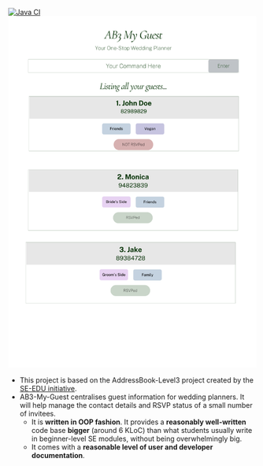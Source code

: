 [![Java CI](https://github.com/AY2425S1-CS2103T-W11-2/tp/actions/workflows/gradle.yml/badge.svg)](https://github.com/AY2425S1-CS2103T-W11-2/tp/actions/workflows/gradle.yml)
![Ui](docs/images/Ui.png)

* This project is based on the AddressBook-Level3 project created by the [SE-EDU initiative](https://se-education.org).
* AB3-My-Guest centralises guest information for wedding planners. It will help manage the contact details and RSVP status of a small number of invitees.
  * It is **written in OOP fashion**. It provides a **reasonably well-written** code base **bigger** (around 6 KLoC) than what students usually write in beginner-level SE modules, without being overwhelmingly big.
  * It comes with a **reasonable level of user and developer documentation**.
